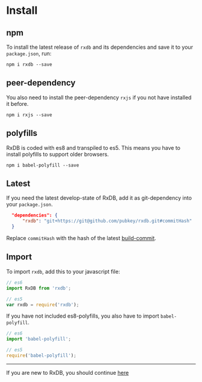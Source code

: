 # Install

## npm

To install the latest release of `rxdb` and its dependencies and save it to your `package.json`, run:

`npm i rxdb --save`

## peer-dependency

You also need to install the peer-dependency `rxjs` if you not have installed it before.

`npm i rxjs --save`

## polyfills

RxDB is coded with es8 and transpiled to es5.
This means you have to install polyfills to support older browsers.

`npm i babel-polyfill --save`

## Latest

If you need the latest develop-state of RxDB, add it as git-dependency into your `package.json`.

```json
  "dependencies": {
      "rxdb": "git+https://git@github.com/pubkey/rxdb.git#commitHash"
  }
```
Replace `commitHash` with the hash of the latest [build-commit](https://github.com/pubkey/rxdb/search?q=build&type=Commits).

## Import

To import `rxdb`, add this to your javascript file:

```js
// es6
import RxDB from 'rxdb';

// es5
var rxdb = require('rxdb');
```

If you have not included es8-polyfills, you also have to import `babel-polyfill`.

```js
// es6
import 'babel-polyfill';

// es5
require('babel-polyfill');
```



-----------
If you are new to RxDB, you should continue [here](./rx-database.md)
